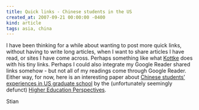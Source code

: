 ```yaml
---
title: Quick links - Chinese students in the US
created_at: 2007-09-21 00:00:00 -0400
kind: article
tags: asia, china
---
```


I have been thinking for a while about wanting to post more quick links,
without having to write long articles, when I want to share articles I
have read, or sites I have come across. Perhaps something like what
[Kottke](http://www.kottke.org) does with his tiny links. Perhaps I
could also integrate my Google Reader shared links somehow - but not all
of my readings come through Google Reader. Either way, for now, here is
an interesting paper about [Chinese students’ experiences in US graduate
school](http://jps.library.utoronto.ca/index.php/hep/article/viewFile/658/716)
by the (unfortunately seemingly defunct) [Higher Education
Perspectives](http://jps.library.utoronto.ca/index.php/hep/).

Stian
